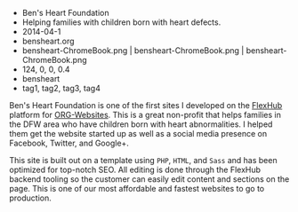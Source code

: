 * Ben's Heart Foundation
* Helping families with children born with heart defects.
* 2014-04-1
* bensheart.org
* bensheart-ChromeBook.png | bensheart-ChromeBook.png | bensheart-ChromeBook.png
* 124, 0, 0, 0.4
* bensheart
* tag1, tag2, tag3, tag4

Ben's Heart Foundation is one of the first sites I developed on the [FlexHub](http://flexhub.ampnetmedia.com) platform for [ORG-Websites](http://org-websites.com). This is a great non-profit that helps families in the DFW area who have children born with heart abnormalities. I helped them get the website started up as well as a social media presence on Facebook, Twitter, and Google+.

This site is built out on a template using `PHP`, `HTML`, and `Sass` and has been optimized for top-notch SEO. All editing is done through the FlexHub backend tooling so the customer can easily edit content and sections on the page. This is one of our most affordable and fastest websites to go to production.

